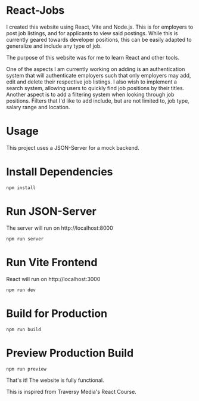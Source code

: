 # React-Jobs

I created this website using React, Vite and Node.js. This is for employers to post job listings, and for applicants to view said postings. While this is currently geared towards developer positions, this can be easily adapted to generalize and include any type of job.

The purpose of this website was for me to learn React and other tools.

One of the aspects I am currently working on adding is an authentication system that will authenticate employers such that only employers may add, edit and delete their respective job listings. I also wish to implement a search system, allowing users to quickly find job positions by their titles. Another aspect is to add a filtering system when looking through job positions. Filters that I'd like to add include, but are not limited to, job type, salary range and location.

# Usage
This project uses a JSON-Server for a mock backend.

# Install Dependencies
`npm install`

# Run JSON-Server
The server will run on http://localhost:8000

`npm run server`

# Run Vite Frontend
React will run on http://localhost:3000

`npm run dev`

# Build for Production
`npm run build`

# Preview Production Build
`npm run preview`


That's it! The website is fully functional.

This is inspired from Traversy Media's React Course.
